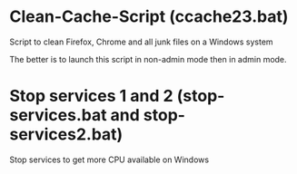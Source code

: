 # Clean-Cache-Script (ccache23.bat)

Script to clean Firefox, Chrome and all junk files on a Windows system

The better is to launch this script in non-admin mode then in admin mode.

# Stop services 1 and 2 (stop-services.bat and stop-services2.bat)

Stop services to get more CPU available on Windows



